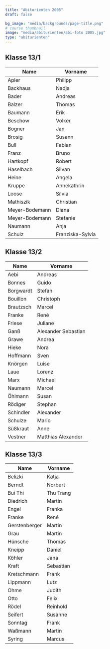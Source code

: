 ```yaml
---
title: "Abiturienten 2005"
draft: false

bg_image: "media/backgrounds/page-title.png"
# course thumbnail
image: "media/abiturienten/abi-foto 2005.jpg"
type: "abiturienten"
---
```


## Klasse 13/1

|Name|Vorname|
|-|-|
|Apler|Philipp|
|Backhaus|Nadja|
|Bader|Andreas|
|Balzer|Thomas|
|Baumann|Erik|
|Beschow|Volker|
|Bogner|Jan|
|Brosig|Susann|
|Bull|Fabian|
|Franz|Bruno|
|Hartkopf|Robert|
|Haselbach|Silvan|
|Heine|Angela|
|Kruppe|Annekathrin|
|Loose|Silvia|
|Mathiszik|Christian|
|Meyer-Bodemann|Diana|
|Meyer-Bodemann|Stefanie|
|Naumann|Anja|
|Schulz|Franziska-Sylvia|

## Klasse 13/2

|Name|Vorname|
|-|-|
|Aebi|Andreas|
|Bonnes|Guido|
|Borgwardt|Stefan|
|Bouillon|Christoph|
|Brautzsch|Marcel|
|Franke|René|
|Friese|Juliane|
|Ganß|Alexander Sebastian|
|Grawe|Andrea|
|Hieke|Nora|
|Hoffmann|Sven|
|Knörgen|Luise|
|Laue|Lorenz|
|Marx|Michael|
|Naumann|Marcel|
|Öhlmann|Susan|
|Rödiger|Stephan|
|Schindler|Alexander|
|Schulze|Mario|
|Süßkraut|Anne|
|Vestner|Matthias Alexander|

## Klasse 13/3

|Name|Vorname|
|-|-|
|Belizki|Katja|
|Berndt|Norbert|
|Bui Thi|Thu Trang|
|Diedrich|Martin|
|Engel|Franka|
|Franke|René|
|Gerstenberger|Martin|
|Grau|Martin|
|Hünsche|Thomas|
|Kneipp|Daniel|
|Köhler|Jana|
|Kraft|Sebastian|
|Kretschmann|Frank|
|Lippmann|Lutz|
|Ohme|Judith|
|Otto|Felix|
|Rödel|Reinhold|
|Seifert|Susanne|
|Sonntag|Frank|
|Waßmann|Martin|
|Syring|Marcus|
